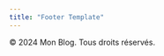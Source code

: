 ```yaml
---
title: "Footer Template"
---
```


<footer class="footer">
    <div class="container">
        <p>&copy; 2024 Mon Blog. Tous droits réservés.</p>
    </div>
</footer> 